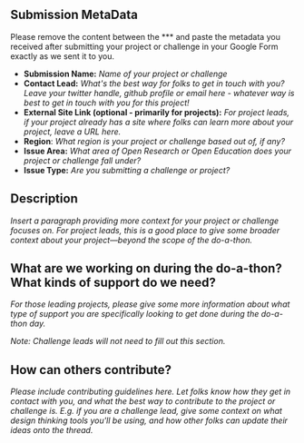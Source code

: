 
[//]: # "=======================
Don't worry about these introductory lines - you can leave or delete them, as they won't display anyway (you can check this via Preview).
============================"

## **Submission MetaData**
Please remove the content between the *** and paste the metadata you received after submitting your project or challenge in your Google Form exactly as we sent it to you.

* **Submission Name:** _Name of your project or challenge_
* **Contact Lead:** _What's the best way for folks to get in touch with you? Leave your twitter handle, github profile or email here - whatever way is best to get in touch with you for this project!_
* **External Site Link (optional - primarily for projects):** _For project leads, if your project already has a site where folks can learn more about your project, leave a URL here._
* **Region**: _What region is your project or challenge based out of, if any?_
* **Issue Area:** _What area of Open Research or Open Education does your project or challenge fall under?_
* **Issue Type:** _Are you submitting a challenge or project?_

## **Description** 
_Insert a paragraph providing more context for your project or challenge focuses on. For project leads, this is a good place to give some broader context about your project—beyond the scope of the do-a-thon._

## **What are we working on during the do-a-thon? What kinds of support do we need?** 
_For those leading projects, please give some more information about what type of support you are specifically looking to get done during the do-a-thon day._

_Note: Challenge leads will not need to fill out this section._ 

##  **How can others contribute?** 
_Please include contributing guidelines here. Let folks know how they get in contact with you, and what the best way to contribute to the project or challenge is. E.g. if you are a challenge lead, give some context on what design thinking tools you'll be using, and how other folks can update their ideas onto the thread._ 
